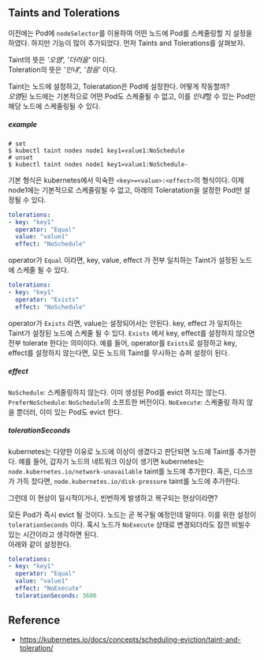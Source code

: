 ## Taints and Tolerations
이전에는 Pod에 `nodeSelector`를 이용하여 어떤 노드에 Pod를 스케줄링할 지 설정을 하였다. 하지만 기능이 많이 추가되었다.
먼저 Taints and Tolerations를 살펴보자.  

Taint의 뜻은 _'오염', '더러움'_ 이다.    
Toleration의 뜻은 _'인내', '참음'_ 이다.

Taint는 노드에 설정하고, Toleratation은 Pod에 설정한다. 어떻게 작동할까?  
*오염*된 노드에는 기본적으로 어떤 Pod도 스케줄될 수 없고, 이를 *인내*할 수 있는 Pod만 해당 노드에 스케줄링될 수 있다.  

##### example
~~~
# set
$ kubectl taint nodes node1 key1=value1:NoSchedule
# unset
$ kubectl taint nodes node1 key1=value1:NoSchedule-
~~~
기본 형식은 kubernetes에서 익숙한 `<key>=<value>:<effect>`의 형식이다. 
이제 node1에는 기본적으로 스케줄링될 수 없고, 아래의 Toleratation을 설정한 Pod만 설정될 수 있다.

~~~yaml
tolerations:
- key: "key1"
  operator: "Equal"
  value: "value1"
  effect: "NoSchedule"
~~~  
operator가 `Equal` 이라면, key, value, effect 가 전부 일치하는 Taint가 설정된 노드에 스케줄 될 수 있다. 

~~~yaml
tolerations:
- key: "key1"
  operator: "Exists"
  effect: "NoSchedule"
~~~
operator가 `Exists` 라면, value는 설정되어서는 안된다. key, effect 가 일치하는 Taint가 설정된 노드에 스케줄 될 수 있다.
`Exists` 에서 key, effect를 설정하지 않으면 전부 tolerate 한다는 의미이다. 예를 들어, operator를 `Exists`로 설정하고 key, effect를 설정하지 않는다면,
모든 노드의 Taint를 무시하는 슈퍼 설정이 된다. 

##### effect
`NoSchedule`: 스케줄링하지 않는다. 이미 생성된 Pod를 evict 하지는 않는다.
`PreferNoSchedule`: `NoSchedule`의 소프트한 버전이다. 
`NoExecute`: 스케줄링 하지 않을 뿐더러, 이미 있는 Pod도 evict 한다. 


##### tolerationSeconds
kubernetes는 다양한 이유로 노드에 이상이 생겼다고 판단되면 노드에 Taint를 추가한다.
예를 들어, 갑자기 노드의 네트워크 이상이 생기면 kubernetes는 `node.kubernetes.io/network-unavailable` taint를 노드에 추가한다.
혹은, 디스크가 가득 찼다면, `node.kubernetes.io/disk-pressure` taint를 노드에 추가한다.

그런데 이 현상이 일시적이거나, 빈번하게 발생하고 복구되는 현상이라면?  
  
모든 Pod가 즉시 evict 될 것이다. 노드는 곧 복구될 예정인데 말이다. 이를 위한 설정이 `tolerationSeconds` 이다.
혹시 노드가 `NoExecute` 상태로 변경되더라도 잠깐 비빌수 있는 시간이라고 생각하면 된다.  
아래와 같이 설정한다.

~~~yaml
tolerations:
- key: "key1"
  operator: "Equal"
  value: "value1"
  effect: "NoExecute"
  tolerationSeconds: 3600
~~~


## Reference 
- https://kubernetes.io/docs/concepts/scheduling-eviction/taint-and-toleration/